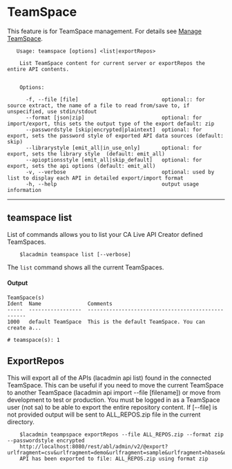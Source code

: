 # TeamSpace
This feature is for TeamSpace management. For details see [Manage TeamSpace](https://docops.ca.com/ca-live-api-creator/4-1/en/configuring/manage-teamspaces).

```
   Usage: teamspace [options] <list|exportRepos>
  
    List TeamSpace content for current server or exportRepos the entire API contents.
  
  
    Options:
  
      -f, --file [file]                           optional:: for source extract, the name of a file to read from/save to, if unspecified, use stdin/stdout
      --format [json|zip]                         optional: for import/export, this sets the output type of the export default: zip
      --passwordstyle [skip|encrypted|plaintext]  optional: for export, sets the password style of exported API data sources (default: skip)
      --librarystyle [emit_all|in_use_only]       optional: for export, sets the library style  (default: emit_all)
      --apioptionsstyle [emit_all|skip_default]   optional: for export, sets the api options (default: emit_all)
      -v, --verbose                               optional: used by list to display each API in detailed export/import format
      -h, --help                                  output usage information

```


***
## teamspace list
List of commands allows you to list your CA Live API Creator defined TeamSpaces. 

```
    $lacadmin teamspace list [--verbose]
```

The `list` command shows all the current TeamSpaces.

#### Output
```
TeamSpace(s)                                                                                                                                  
Ident  Name               Comments                                          
-----  -----------------  --------------------------------------------------
1000   default TeamSpace  This is the default TeamSpace. You can create a...

# teamspace(s): 1                                                                                                                                             
```


## ExportRepos
This will export all of the APIs (lacadmin api list) found in the connected TeamSpace.  This can be useful
if you need to move the current TeamSpace to another TeamSpace (lacadmin api import --file [filename]) or move
from development to test or production.  You must be logged in as a TeamSpace user (not sa) to be able to export 
the entire repository content.
If [--file] is not provided output will be sent to ALL_REPOS.zip file in the current directory.
```
    $lacadmin teampspace exportRepos --file ALL_REPOS.zip --format zip --passwordstyle encrypted
    http://localhost:8080/rest/abl/admin/v2/@export?urlfragment=csv&urlfragment=demo&urlfragment=sample&urlfragment=hbase&urlfragment=cassandra&urlfragment=sap&responseformat=zip&passwordstyle=skip&authtokenstyle=skip_auto&apioptionsstyle=emit_all&librarystyle=emit_all
    API has been exported to file: ALL_REPOS.zip using format zip
    
```


